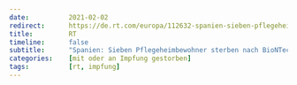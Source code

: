 ```yaml
---
date:          2021-02-02
redirect:      https://de.rt.com/europa/112632-spanien-sieben-pflegeheimbewohner-sterben-nach/
title:         RT
timeline:      false
subtitle:      "Spanien: Sieben Pflegeheimbewohner sterben nach BioNTech/Pfizer-Impfung"
categories:    [mit oder an Impfung gestorben]
tags:          [rt, impfung]
---
```

